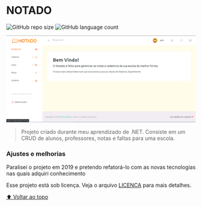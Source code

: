 # NOTADO

![GitHub repo size](https://img.shields.io/github/repo-size/rhtua/Notado?style=for-the-badge)
![GitHub language count](https://img.shields.io/github/languages/count/rhtua/Notado?style=for-the-badge)


<img src="screenshot.png" alt="Tela inicial">

> Projeto criado durante meu aprendizado de .NET. Consiste em um CRUD de alunos, professores, notas e faltas para uma escola.

### Ajustes e melhorias

Paralisei o projeto em 2019 e pretendo refatorá-lo com as novas tecnologias nas quais adquiri conhecimento

Esse projeto está sob licença. Veja o arquivo [LICENÇA](LICENSE.md) para mais detalhes.

[⬆ Voltar ao topo](#NOTADO)<br>
